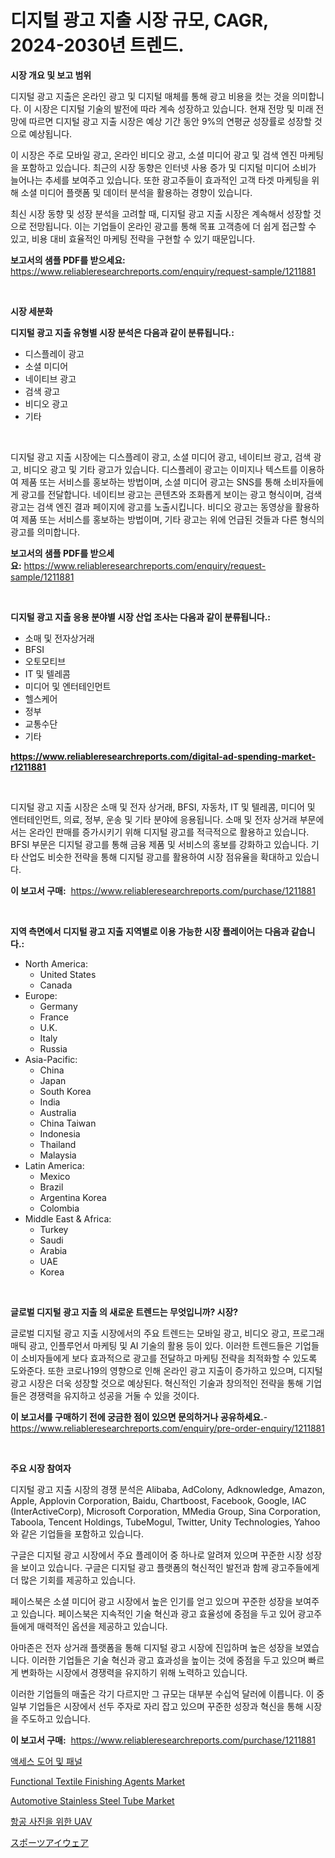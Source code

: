 <p><h1>디지털 광고 지출 시장 규모, CAGR, 2024-2030년 트렌드.</h1></p><p><strong>시장 개요 및 보고 범위</strong></p>
<p><p>디지털 광고 지출은 온라인 광고 및 디지털 매체를 통해 광고 비용을 컷는 것을 의미합니다. 이 시장은 디지털 기술의 발전에 따라 계속 성장하고 있습니다. 현재 전망 및 미래 전망에 따르면 디지털 광고 지출 시장은 예상 기간 동안 9%의 연평균 성장률로 성장할 것으로 예상됩니다. </p><p>이 시장은 주로 모바일 광고, 온라인 비디오 광고, 소셜 미디어 광고 및 검색 엔진 마케팅을 포함하고 있습니다. 최근의 시장 동향은 인터넷 사용 증가 및 디지털 미디어 소비가 늘어나는 추세를 보여주고 있습니다. 또한 광고주들이 효과적인 고객 타겟 마케팅을 위해 소셜 미디어 플랫폼 및 데이터 분석을 활용하는 경향이 있습니다.</p><p>최신 시장 동향 및 성장 분석을 고려할 때, 디지털 광고 지출 시장은 계속해서 성장할 것으로 전망됩니다. 이는 기업들이 온라인 광고를 통해 목표 고객층에 더 쉽게 접근할 수 있고, 비용 대비 효율적인 마케팅 전략을 구현할 수 있기 때문입니다.</p></p>
<p><strong>보고서의 샘플 PDF를 받으세요:</strong> <a href="https://www.reliableresearchreports.com/enquiry/request-sample/1211881">https://www.reliableresearchreports.com/enquiry/request-sample/1211881</a></p>
<p>&nbsp;</p>
<p><strong>시장 세분화</strong></p>
<p><strong>디지털 광고 지출 유형별 시장 분석은 다음과 같이 분류됩니다.:</strong></p>
<p><ul><li>디스플레이 광고</li><li>소셜 미디어</li><li>네이티브 광고</li><li>검색 광고</li><li>비디오 광고</li><li>기타</li></ul></p>
<p>&nbsp;</p>
<p><p>디지털 광고 지출 시장에는 디스플레이 광고, 소셜 미디어 광고, 네이티브 광고, 검색 광고, 비디오 광고 및 기타 광고가 있습니다. 디스플레이 광고는 이미지나 텍스트를 이용하여 제품 또는 서비스를 홍보하는 방법이며, 소셜 미디어 광고는 SNS를 통해 소비자들에게 광고를 전달합니다. 네이티브 광고는 콘텐츠와 조화롭게 보이는 광고 형식이며, 검색 광고는 검색 엔진 결과 페이지에 광고를 노출시킵니다. 비디오 광고는 동영상을 활용하여 제품 또는 서비스를 홍보하는 방법이며, 기타 광고는 위에 언급된 것들과 다른 형식의 광고를 의미합니다.</p></p>
<p><strong>보고서의 샘플 PDF를 받으세요:</strong>&nbsp;<a href="https://www.reliableresearchreports.com/enquiry/request-sample/1211881">https://www.reliableresearchreports.com/enquiry/request-sample/1211881</a></p>
<p>&nbsp;</p>
<p><strong> 디지털 광고 지출 응용 분야별 시장 산업 조사는 다음과 같이 분류됩니다.:</strong></p>
<p><ul><li>소매 및 전자상거래</li><li>BFSI</li><li>오토모티브</li><li>IT 및 텔레콤</li><li>미디어 및 엔터테인먼트</li><li>헬스케어</li><li>정부</li><li>교통수단</li><li>기타</li></ul></p>
<p><strong><a href="https://www.reliableresearchreports.com/digital-ad-spending-market-r1211881">https://www.reliableresearchreports.com/digital-ad-spending-market-r1211881</a></strong></p>
<p>&nbsp;</p>
<p><p>디지털 광고 지출 시장은 소매 및 전자 상거래, BFSI, 자동차, IT 및 텔레콤, 미디어 및 엔터테인먼트, 의료, 정부, 운송 및 기타 분야에 응용됩니다. 소매 및 전자 상거래 부문에서는 온라인 판매를 증가시키기 위해 디지털 광고를 적극적으로 활용하고 있습니다. BFSI 부문은 디지털 광고를 통해 금융 제품 및 서비스의 홍보를 강화하고 있습니다. 기타 산업도 비슷한 전략을 통해 디지털 광고를 활용하여 시장 점유율을 확대하고 있습니다.</p></p>
<p><strong>이 보고서 구매:</strong>&nbsp; <a href="https://www.reliableresearchreports.com/purchase/1211881">https://www.reliableresearchreports.com/purchase/1211881</a></p>
<p>&nbsp;</p>
<p><strong>지역 측면에서 디지털 광고 지출 지역별로 이용 가능한 시장 플레이어는 다음과 같습니다.:</strong></p>
<p><ul>
    <li>
        North America:
        <ul>
            <li>United States</li>
            <li>Canada</li>
        </ul>
    </li>
    <li>
        Europe:
        <ul>
            <li>Germany</li>
            <li>France</li>
            <li>U.K.</li>
            <li>Italy</li>
            <li>Russia</li>
        </ul>
    </li>
    <li>
        Asia-Pacific:
        <ul>
            <li>China</li>
            <li>Japan</li>
            <li>South Korea</li>
            <li>India</li>
            <li>Australia</li>
            <li>China Taiwan</li>
            <li>Indonesia</li>
            <li>Thailand</li>
            <li>Malaysia</li>
        </ul>
    </li>
    <li>
        Latin America:
        <ul>
            <li>Mexico</li>
            <li>Brazil</li>
            <li>Argentina Korea</li>
            <li>Colombia</li>
        </ul>
    </li>
    <li>
        Middle East & Africa:
        <ul>
            <li>Turkey</li>
            <li>Saudi</li>
            <li>Arabia</li>
            <li>UAE</li>
            <li>Korea</li>
        </ul>
    </li>
    </ul></p>
<p>&nbsp;</p>
<p><strong>글로벌 디지털 광고 지출 의 새로운 트렌드는 무엇입니까? 시장?</strong></p>
<p><p>글로벌 디지털 광고 지출 시장에서의 주요 트렌드는 모바일 광고, 비디오 광고, 프로그래매틱 광고, 인플루언서 마케팅 및 AI 기술의 활용 등이 있다. 이러한 트렌드들은 기업들이 소비자들에게 보다 효과적으로 광고를 전달하고 마케팅 전략을 최적화할 수 있도록 도와준다. 또한 코로나19의 영향으로 인해 온라인 광고 지출이 증가하고 있으며, 디지털 광고 시장은 더욱 성장할 것으로 예상된다. 혁신적인 기술과 창의적인 전략을 통해 기업들은 경쟁력을 유지하고 성공을 거둘 수 있을 것이다.</p></p>
<p><strong>이 보고서를 구매하기 전에 궁금한 점이 있으면 문의하거나 공유하세요.</strong>- <a href="https://www.reliableresearchreports.com/enquiry/pre-order-enquiry/1211881">https://www.reliableresearchreports.com/enquiry/pre-order-enquiry/1211881</a></p>
<p>&nbsp;</p>
<p><strong>주요 시장 참여자</strong></p>
<p><p>디지털 광고 지출 시장의 경쟁 분석은 Alibaba, AdColony, Adknowledge, Amazon, Apple, Applovin Corporation, Baidu, Chartboost, Facebook, Google, IAC (InterActiveCorp), Microsoft Corporation, MMedia Group, Sina Corporation, Taboola, Tencent Holdings, TubeMogul, Twitter, Unity Technologies, Yahoo와 같은 기업들을 포함하고 있습니다.</p><p>구글은 디지털 광고 시장에서 주요 플레이어 중 하나로 알려져 있으며 꾸준한 시장 성장을 보이고 있습니다. 구글은 디지털 광고 플랫폼의 혁신적인 발전과 함께 광고주들에게 더 많은 기회를 제공하고 있습니다.</p><p>페이스북은 소셜 미디어 광고 시장에서 높은 인기를 얻고 있으며 꾸준한 성장을 보여주고 있습니다. 페이스북은 지속적인 기술 혁신과 광고 효율성에 중점을 두고 있어 광고주들에게 매력적인 옵션을 제공하고 있습니다.</p><p>아마존은 전자 상거래 플랫폼을 통해 디지털 광고 시장에 진입하며 높은 성장을 보였습니다. 이러한 기업들은 기술 혁신과 광고 효과성을 높이는 것에 중점을 두고 있으며 빠르게 변화하는 시장에서 경쟁력을 유지하기 위해 노력하고 있습니다.</p><p>이러한 기업들의 매출은 각기 다르지만 그 규모는 대부분 수십억 달러에 이릅니다. 이 중 일부 기업들은 시장에서 선두 주자로 자리 잡고 있으며 꾸준한 성장과 혁신을 통해 시장을 주도하고 있습니다.</p></p>
<p><strong>이 보고서 구매:</strong>&nbsp;&nbsp;<a href="https://www.reliableresearchreports.com/purchase/1211881">https://www.reliableresearchreports.com/purchase/1211881</a></p>
<p><p><a href="https://medium.com/@alanperkins1921/%EC%95%A1%EC%84%B8%EC%8A%A4-%EB%8F%84%EC%96%B4-%EB%B0%8F-%ED%8C%A8%EB%84%90-%EC%8B%9C%EC%9E%A5-%EB%B6%84%EC%84%9D-%EA%B7%B8-cagr-%EC%8B%9C%EC%9E%A5-%EC%84%B8%EB%B6%84%ED%99%94-%EB%B0%8F-%EC%84%B8%EA%B3%84-%EC%82%B0%EC%97%85-%EA%B0%9C%EC%9A%94-2484d423c2c5">액세스 도어 및 패널</a></p><p><a href="https://www.linkedin.com/pulse/functional-textile-finishing-agents-market-size-reflecting-a39ve?trackingId=gtBM23H%2Fjrc%2BsJdIvqgkCQ%3D%3D">Functional Textile Finishing Agents Market</a></p><p><a href="https://www.linkedin.com/pulse/automotive-stainless-steel-tube-market-analysis-size-global-6zcje?trackingId=xHVCMOa6rIOv7yfmdhNcNA%3D%3D">Automotive Stainless Steel Tube Market</a></p><p><a href="https://medium.com/@jenniferstanley2022/%ED%95%AD%EA%B3%B5-%EC%82%AC%EC%A7%84-%EC%B4%AC%EC%98%81%EC%9A%A9-uav-%EC%8B%9C%EC%9E%A5-%EA%B7%9C%EB%AA%A8%EB%8A%94-%EA%B8%80%EB%A1%9C%EB%B2%8C-%EC%82%B0%EC%97%85%EC%97%90%EC%84%9C-%EC%B5%9C%EC%A0%81%EC%9D%98-%EB%A7%88%EC%BC%80%ED%8C%85-%EC%B1%84%EB%84%90%EC%9D%84-%EB%B0%9D%ED%98%80%EB%83%85%EB%8B%88%EB%8B%A4-9849e2190838">항공 사진을 위한 UAV</a></p><p><a href="https://medium.com/@tomienow6767d/%E3%82%B9%E3%83%9D%E3%83%BC%E3%83%84%E7%9C%BC%E9%8F%A1%E5%B8%82%E5%A0%B4-%E7%AB%B6%E4%BA%89%E5%88%86%E6%9E%90-%E5%B8%82%E5%A0%B4%E3%83%88%E3%83%AC%E3%83%B3%E3%83%89-%E3%81%8A%E3%82%88%E3%81%B32031%E5%B9%B4%E3%81%BE%E3%81%A7%E3%81%AE%E4%BA%88%E6%B8%AC-4d1aae9015fb">スポーツアイウェア</a></p></p>